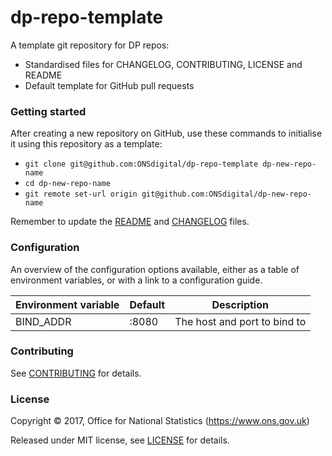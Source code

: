 dp-repo-template
================

A template git repository for DP repos:

* Standardised files for CHANGELOG, CONTRIBUTING, LICENSE and README
* Default template for GitHub pull requests

### Getting started

After creating a new repository on GitHub, use these commands to initialise
it using this repository as a template:

* `git clone git@github.com:ONSdigital/dp-repo-template dp-new-repo-name`
* `cd dp-new-repo-name`
* `git remote set-url origin git@github.com:ONSdigital/dp-new-repo-name`

Remember to update the [README](README.md) and [CHANGELOG](CHANGELOG.md) files.

### Configuration

An overview of the configuration options available, either as a table of
environment variables, or with a link to a configuration guide.

| Environment variable | Default | Description
| -------------------- | ------- | -----------
| BIND_ADDR            | :8080   | The host and port to bind to

### Contributing

See [CONTRIBUTING](CONTRIBUTING.md) for details.

### License

Copyright ©‎ 2017, Office for National Statistics (https://www.ons.gov.uk)

Released under MIT license, see [LICENSE](LICENSE.md) for details.

